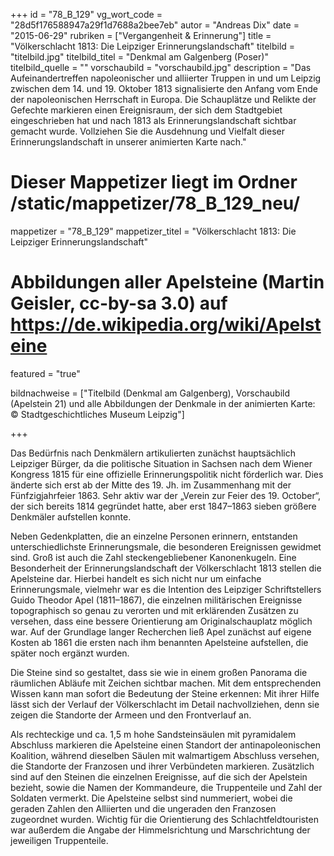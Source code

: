 +++
id = "78_B_129"
vg_wort_code = "28d5f176588947a29f1d7688a2bee7eb"
autor = "Andreas Dix"
date = "2015-06-29"
rubriken = ["Vergangenheit & Erinnerung"]
title = "Völkerschlacht 1813: Die Leipziger Erinnerungslandschaft"
titelbild = "titelbild.jpg"
titelbild_titel = "Denkmal am Galgenberg (Poser)"
titelbild_quelle = ""
vorschaubild = "vorschaubild.jpg"
description = "Das Aufeinandertreffen napoleonischer und alliierter Truppen in und um Leipzig zwischen dem 14. und 19. Oktober 1813 signalisierte den Anfang vom Ende der napoleonischen Herrschaft in Europa. Die Schauplätze und Relikte der Gefechte markieren einen Ereignisraum, der sich dem Stadtgebiet eingeschrieben hat und nach 1813 als Erinnerungslandschaft sichtbar gemacht wurde. Vollziehen Sie die Ausdehnung und Vielfalt dieser Erinnerungslandschaft in unserer animierten Karte nach."

# Dieser Mappetizer liegt im Ordner /static/mappetizer/78_B_129_neu/
  mappetizer = "78_B_129"
  mappetizer_titel = "Völkerschlacht 1813: Die Leipziger Erinnerungslandschaft"

# Abbildungen aller Apelsteine (Martin Geisler, cc-by-sa 3.0) auf https://de.wikipedia.org/wiki/Apelsteine

featured = "true"

bildnachweise = ["Titelbild (Denkmal am Galgenberg), Vorschaubild (Apelstein 21) und alle Abbildungen der Denkmale in der animierten Karte: © Stadtgeschichtliches Museum Leipzig"]

+++

Das Bedürfnis nach Denkmälern artikulierten zunächst hauptsächlich Leipziger Bürger, da die politische Situation in Sachsen nach dem Wiener Kongress 1815 für eine offizielle Erinnerungspolitik nicht förderlich war. Dies änderte sich erst ab der Mitte des 19. Jh. im Zusammenhang mit der Fünfzigjahrfeier 1863. Sehr aktiv war der „Verein zur Feier des 19. October“, der sich bereits 1814 gegründet hatte, aber erst 1847–1863 sieben größere Denkmäler aufstellen konnte. 

Neben Gedenkplatten, die an einzelne Personen erinnern, entstanden unterschiedlichste Erinnerungsmale, die besonderen Ereignissen gewidmet sind. Groß ist auch die Zahl steckengebliebener Kanonenkugeln. 
Eine Besonderheit der Erinnerungslandschaft der Völkerschlacht 1813 stellen die Apelsteine dar. Hierbei handelt es sich nicht nur um einfache Erinnerungsmale, vielmehr war es die Intention des Leipziger Schriftstellers Guido Theodor Apel (1811–1867), die einzelnen militärischen Ereignisse topographisch so genau zu verorten und mit erklärenden Zusätzen zu versehen, dass eine bessere Orientierung am Originalschauplatz möglich war. Auf der Grundlage langer Recherchen ließ Apel zunächst auf eigene Kosten ab 1861 die ersten nach ihm benannten Apelsteine aufstellen, die später noch ergänzt wurden.

Die Steine sind so gestaltet, dass sie wie in einem großen Panorama die räumlichen Abläufe mit Zeichen sichtbar machen. Mit dem entsprechenden Wissen kann man sofort die Bedeutung der Steine erkennen: Mit ihrer Hilfe lässt sich der Verlauf der Völkerschlacht im Detail nachvollziehen, denn sie zeigen die Standorte der Armeen und den Frontverlauf an.
 
Als rechteckige und ca. 1,5 m hohe Sandsteinsäulen mit pyramidalem Abschluss markieren die Apelsteine einen Standort der antinapoleonischen Koalition, während dieselben Säulen mit walmartigem Abschluss versehen, die Standorte der Franzosen und ihrer Verbündeten markieren. Zusätzlich sind auf den Steinen die einzelnen Ereignisse, auf die sich der Apelstein bezieht, sowie die Namen der Kommandeure, die Truppenteile und Zahl der Soldaten vermerkt. Die Apelsteine selbst sind nummeriert, wobei die geraden Zahlen den Alliierten und die ungeraden den Franzosen zugeordnet wurden. Wichtig für die Orientierung des Schlachtfeldtouristen war außerdem die Angabe der Himmelsrichtung und Marschrichtung der jeweiligen Truppenteile.
